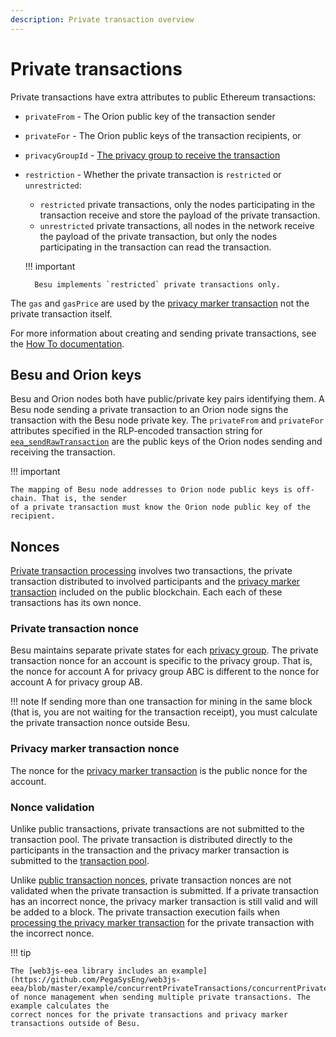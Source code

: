 ```yaml
---
description: Private transaction overview
---
```


# Private transactions

Private transactions have extra attributes to public Ethereum transactions:

* `privateFrom` - The Orion public key of the transaction sender
* `privateFor` - The Orion public keys of the transaction recipients, or
* `privacyGroupId` - [The privacy group to receive the transaction](Privacy-Groups.md)
* `restriction` - Whether the private transaction is `restricted` or `unrestricted`:
    * `restricted` private transactions, only the nodes participating in the transaction receive
      and store the payload of the private transaction.
    * `unrestricted` private transactions, all nodes in the network receive the payload of the
      private transaction, but only the nodes participating in the transaction can read the
      transaction.

    !!! important

        Besu implements `restricted` private transactions only.

The `gas` and `gasPrice` are used by the [privacy marker transaction] not the private
transaction itself.

For more information about creating and sending private transactions, see the
[How To documentation](../../HowTo/Send-Transactions/Creating-Sending-Private-Transactions.md).

## Besu and Orion keys

Besu and Orion nodes both have public/private key pairs identifying them. A Besu node sending a
private transaction to an Orion node signs the transaction with the Besu node private key. The
`privateFrom` and `privateFor` attributes specified in the RLP-encoded transaction string for
[`eea_sendRawTransaction`](../../Reference/API-Methods.md#eea_sendrawtransaction) are the public
keys of the Orion nodes sending and receiving the transaction.

!!! important

    The mapping of Besu node addresses to Orion node public keys is off-chain. That is, the sender
    of a private transaction must know the Orion node public key of the recipient.

## Nonces

[Private transaction processing](../../Concepts/Privacy/Private-Transaction-Processing.md) involves
two transactions, the private transaction distributed to involved participants and the
[privacy marker transaction] included on the public blockchain. Each each of these transactions has
its own nonce.

### Private transaction nonce

Besu maintains separate private states for each
[privacy group](../../Concepts/Privacy/Privacy-Groups.md). The private transaction nonce for an
account is specific to the privacy group. That is, the nonce for account A for privacy group ABC is
different to the nonce for account A for privacy group AB.

!!! note
    If sending more than one transaction for mining in the same block (that is, you are not waiting
    for the transaction receipt), you must calculate the private transaction nonce outside Besu.

### Privacy marker transaction nonce

The nonce for the [privacy marker transaction] is the public nonce for the account.

### Nonce validation

Unlike public transactions, private transactions are not submitted to the transaction pool. The private
transaction is distributed directly to the participants in the transaction and the privacy marker
transaction is submitted to the [transaction pool](../Transactions/Transaction-Pool.md).

Unlike [public transaction nonces](../Transactions/Transaction-Validation.md), private transaction
nonces are not validated when the private transaction is submitted. If a private transaction has an
incorrect nonce, the privacy marker transaction is still valid and will be added to a block.  The
private transaction execution fails when [processing the privacy marker transaction](../Privacy/Private-Transaction-Processing.md) 
for the private transaction with the incorrect nonce.

!!! tip

    The [web3js-eea library includes an example](https://github.com/PegaSysEng/web3js-eea/blob/master/example/concurrentPrivateTransactions/concurrentPrivateTransactions.js)
    of nonce management when sending multiple private transactions. The example calculates the
    correct nonces for the private transactions and privacy marker transactions outside of Besu.

<!-- links ---->

[privacy marker transaction]: ../../Concepts/Privacy/Private-Transaction-Processing.md

